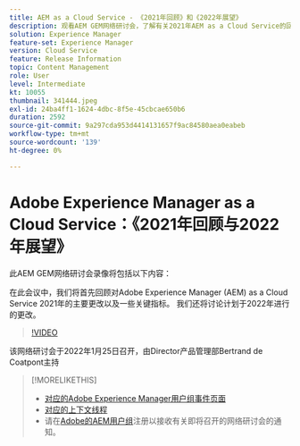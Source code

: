 ```yaml
---
title: AEM as a Cloud Service - 《2021年回顾》和《2022年展望》
description: 观看AEM GEM网络研讨会，了解有关2021年AEM as a Cloud Service的回顾。 另外还大致了解2022年将会推出的功能。
solution: Experience Manager
feature-set: Experience Manager
version: Cloud Service
feature: Release Information
topic: Content Management
role: User
level: Intermediate
kt: 10055
thumbnail: 341444.jpeg
exl-id: 24ba4ff1-1624-4dbc-8f5e-45cbcae650b6
duration: 2592
source-git-commit: 9a297cda953d4414131657f9ac84580aea0eabeb
workflow-type: tm+mt
source-wordcount: '139'
ht-degree: 0%

---
```


# Adobe Experience Manager as a Cloud Service：《2021年回顾与2022年展望》

此AEM GEM网络研讨会录像将包括以下内容：

在此会议中，我们将首先回顾对Adobe Experience Manager (AEM) as a Cloud Service 2021年的主要更改以及一些关键指标。 我们还将讨论计划于2022年进行的更改。

>[!VIDEO](https://video.tv.adobe.com/v/341444/?quality=12&learn=on)

该网络研讨会于2022年1月25日召开，由Director产品管理部Bertrand de Coatpont主持

>[!MORELIKETHIS]
>
>* [对应的Adobe Experience Manager用户组事件页面](https://experienceleaguecommunities.adobe.com/t5/adobe-experience-manager-blogs/aem-gems-adobe-experience-manager-aem-as-a-cloud-service-2021/ba-p/437266)
>* [对应的上下文线程](https://adobe.ly/3rqbSOz)
>* 请在[Adobe的AEM用户组](https://aem-augs.adobe.com/)注册以接收有关即将召开的网络研讨会的通知。
